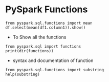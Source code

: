 # PySpark Functions
```
from pyspark.sql.functions import mean
df.select(mean(df1.column1)).show()
```
- To Show all the functions
```
from pyspark.sql import functions
print(dir(functions))
```
- syntax and documentation of function
```
from pyspark.sql.functions import substring
help(substring)
```